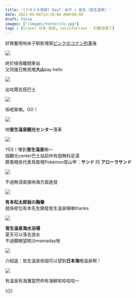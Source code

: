 ```yaml
---
title: '[ドキドキ鳥取] Day7：米子 → 皆生（皆生温泉）'
date: 2021-05-06T14:30:00.000+08:00
draft: false
images: ["/images/tottori7o.jpg"]
tags : [travel-日本-鳥取, satisfaction - 計劃泡湯了]
---
```


好興奮咁响米子駅影埋架[ピンクのコナン列車](https://hidie.net/tottori7n/)後  

![](/images/tottori7o1.jpg)

終於捨得離開車站  
又同幾日無見嘅**大山**say hello

![](/images/tottori7o2.jpg)

出咗閘去搭巴士

![](/images/tottori7o3.jpg)

係呢架喇。GO！

![](/images/tottori7o4.jpg)

响**皆生温泉観光センター**落車  

![](/images/tottori7o.jpg)

YES！嚟到**皆生温泉**喇～  
個觀光center巴士站前仲有個無料足湯  
屏風嘅係代表鳥取嘅Pokémon穿山甲：**サンド** 同 **アローラサンド**  

![](/images/tottori7o5.jpg)

不過無浸直接响海方面進發  

![](/images/tottori7o6.jpg)

**有本松太郎翁の胸像**  
就係呢位有本先生開發皆生溫泉㗎喇thanks  

![](/images/tottori7o7.jpg)

**皆生温泉海水浴場**  
夏天可以落去游水  
不過驟眼望啲沙mamaday咁  

![](/images/tottori7o8.jpg)

介紹返：皆生溫泉係個可以望到**日本海**嘅溫泉啊！  

![](/images/tottori7o9.jpg)

有溫泉有海灘當然仲有海鮮啦哈哈哈～  
  
  
{{<tottori>}}  
